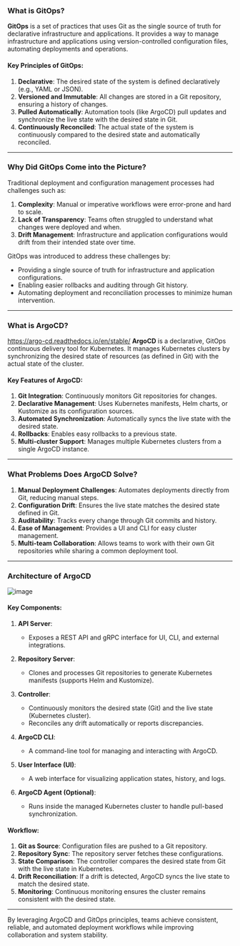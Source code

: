 ### What is GitOps?

**GitOps** is a set of practices that uses Git as the single source of truth for declarative infrastructure and applications. It provides a way to manage infrastructure and applications using version-controlled configuration files, automating deployments and operations.

#### Key Principles of GitOps:
1. **Declarative**: The desired state of the system is defined declaratively (e.g., YAML or JSON).
2. **Versioned and Immutable**: All changes are stored in a Git repository, ensuring a history of changes.
3. **Pulled Automatically**: Automation tools (like ArgoCD) pull updates and synchronize the live state with the desired state in Git.
4. **Continuously Reconciled**: The actual state of the system is continuously compared to the desired state and automatically reconciled.

---

### Why Did GitOps Come into the Picture?

Traditional deployment and configuration management processes had challenges such as:
1. **Complexity**: Manual or imperative workflows were error-prone and hard to scale.
2. **Lack of Transparency**: Teams often struggled to understand what changes were deployed and when.
3. **Drift Management**: Infrastructure and application configurations would drift from their intended state over time.

GitOps was introduced to address these challenges by:
- Providing a single source of truth for infrastructure and application configurations.
- Enabling easier rollbacks and auditing through Git history.
- Automating deployment and reconciliation processes to minimize human intervention.

---

### What is ArgoCD?
https://argo-cd.readthedocs.io/en/stable/
**ArgoCD** is a declarative, GitOps continuous delivery tool for Kubernetes. It manages Kubernetes clusters by synchronizing the desired state of resources (as defined in Git) with the actual state of the cluster.

#### Key Features of ArgoCD:
1. **Git Integration**: Continuously monitors Git repositories for changes.
2. **Declarative Management**: Uses Kubernetes manifests, Helm charts, or Kustomize as its configuration sources.
3. **Automated Synchronization**: Automatically syncs the live state with the desired state.
4. **Rollbacks**: Enables easy rollbacks to a previous state.
5. **Multi-cluster Support**: Manages multiple Kubernetes clusters from a single ArgoCD instance.

---

### What Problems Does ArgoCD Solve?

1. **Manual Deployment Challenges**: Automates deployments directly from Git, reducing manual steps.
2. **Configuration Drift**: Ensures the live state matches the desired state defined in Git.
3. **Auditability**: Tracks every change through Git commits and history.
4. **Ease of Management**: Provides a UI and CLI for easy cluster management.
5. **Multi-team Collaboration**: Allows teams to work with their own Git repositories while sharing a common deployment tool.

---

### Architecture of ArgoCD
![image](https://github.com/user-attachments/assets/78727c91-24a6-4cdc-9ec9-136b44940499)

#### Key Components:
1. **API Server**:
   - Exposes a REST API and gRPC interface for UI, CLI, and external integrations.
   
2. **Repository Server**:
   - Clones and processes Git repositories to generate Kubernetes manifests (supports Helm and Kustomize).

3. **Controller**:
   - Continuously monitors the desired state (Git) and the live state (Kubernetes cluster).
   - Reconciles any drift automatically or reports discrepancies.

4. **ArgoCD CLI**:
   - A command-line tool for managing and interacting with ArgoCD.

5. **User Interface (UI)**:
   - A web interface for visualizing application states, history, and logs.

6. **ArgoCD Agent (Optional)**:
   - Runs inside the managed Kubernetes cluster to handle pull-based synchronization.

#### Workflow:
1. **Git as Source**: Configuration files are pushed to a Git repository.
2. **Repository Sync**: The repository server fetches these configurations.
3. **State Comparison**: The controller compares the desired state from Git with the live state in Kubernetes.
4. **Drift Reconciliation**: If a drift is detected, ArgoCD syncs the live state to match the desired state.
5. **Monitoring**: Continuous monitoring ensures the cluster remains consistent with the desired state.

---

By leveraging ArgoCD and GitOps principles, teams achieve consistent, reliable, and automated deployment workflows while improving collaboration and system stability.
